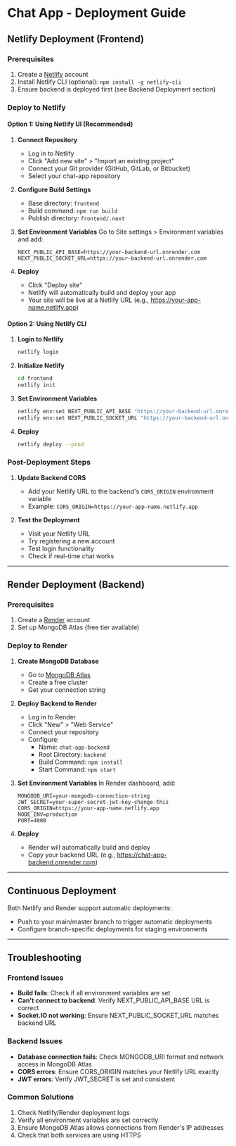 # Chat App - Deployment Guide

## Netlify Deployment (Frontend)

### Prerequisites
1. Create a [Netlify](https://netlify.com) account
2. Install Netlify CLI (optional): `npm install -g netlify-cli`
3. Ensure backend is deployed first (see Backend Deployment section)

### Deploy to Netlify

#### Option 1: Using Netlify UI (Recommended)

1. **Connect Repository**
   - Log in to Netlify
   - Click "Add new site" > "Import an existing project"
   - Connect your Git provider (GitHub, GitLab, or Bitbucket)
   - Select your chat-app repository

2. **Configure Build Settings**
   - Base directory: `frontend`
   - Build command: `npm run build`
   - Publish directory: `frontend/.next`

3. **Set Environment Variables**
   Go to Site settings > Environment variables and add:
   ```
   NEXT_PUBLIC_API_BASE=https://your-backend-url.onrender.com
   NEXT_PUBLIC_SOCKET_URL=https://your-backend-url.onrender.com
   ```

4. **Deploy**
   - Click "Deploy site"
   - Netlify will automatically build and deploy your app
   - Your site will be live at a Netlify URL (e.g., https://your-app-name.netlify.app)

#### Option 2: Using Netlify CLI

1. **Login to Netlify**
   ```bash
   netlify login
   ```

2. **Initialize Netlify**
   ```bash
   cd frontend
   netlify init
   ```

3. **Set Environment Variables**
   ```bash
   netlify env:set NEXT_PUBLIC_API_BASE "https://your-backend-url.onrender.com"
   netlify env:set NEXT_PUBLIC_SOCKET_URL "https://your-backend-url.onrender.com"
   ```

4. **Deploy**
   ```bash
   netlify deploy --prod
   ```

### Post-Deployment Steps

1. **Update Backend CORS**
   - Add your Netlify URL to the backend's `CORS_ORIGIN` environment variable
   - Example: `CORS_ORIGIN=https://your-app-name.netlify.app`

2. **Test the Deployment**
   - Visit your Netlify URL
   - Try registering a new account
   - Test login functionality
   - Check if real-time chat works

---

## Render Deployment (Backend)

### Prerequisites
1. Create a [Render](https://render.com) account
2. Set up MongoDB Atlas (free tier available)

### Deploy to Render

1. **Create MongoDB Database**
   - Go to [MongoDB Atlas](https://www.mongodb.com/cloud/atlas)
   - Create a free cluster
   - Get your connection string

2. **Deploy Backend to Render**
   - Log in to Render
   - Click "New" > "Web Service"
   - Connect your repository
   - Configure:
     - Name: `chat-app-backend`
     - Root Directory: `backend`
     - Build Command: `npm install`
     - Start Command: `npm start`

3. **Set Environment Variables**
   In Render dashboard, add:
   ```
   MONGODB_URI=your-mongodb-connection-string
   JWT_SECRET=your-super-secret-jwt-key-change-this
   CORS_ORIGIN=https://your-app-name.netlify.app
   NODE_ENV=production
   PORT=4000
   ```

4. **Deploy**
   - Render will automatically build and deploy
   - Copy your backend URL (e.g., https://chat-app-backend.onrender.com)

---

## Continuous Deployment

Both Netlify and Render support automatic deployments:
- Push to your main/master branch to trigger automatic deployments
- Configure branch-specific deployments for staging environments

---

## Troubleshooting

### Frontend Issues
- **Build fails**: Check if all environment variables are set
- **Can't connect to backend**: Verify NEXT_PUBLIC_API_BASE URL is correct
- **Socket.IO not working**: Ensure NEXT_PUBLIC_SOCKET_URL matches backend URL

### Backend Issues
- **Database connection fails**: Check MONGODB_URI format and network access in MongoDB Atlas
- **CORS errors**: Ensure CORS_ORIGIN matches your Netlify URL exactly
- **JWT errors**: Verify JWT_SECRET is set and consistent

### Common Solutions
1. Check Netlify/Render deployment logs
2. Verify all environment variables are set correctly
3. Ensure MongoDB Atlas allows connections from Render's IP addresses
4. Check that both services are using HTTPS
